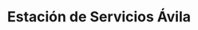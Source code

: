 ---
title: "Estación de Servicios Ávila"
url: /caracas/estacion-de-servicios-avila-av-luis-roche/
shop: Lebensmittel
---